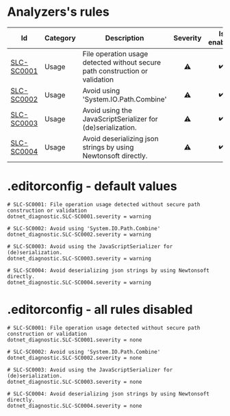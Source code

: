 # Analyzers's rules
|Id|Category|Description|Severity|Is enabled|Code fix|
|--|--------|-----------|:------:|:--------:|:------:|
|[SLC-SC0001](https://github.com/SkylineCommunications/Skyline.DataMiner.Utils.SecureCoding/blob/main/docs/Rules/SLC-SC0001.md)|Usage|File operation usage detected without secure path construction or validation|<span title='Warning'>⚠️</span>|✔️|❌|
|[SLC-SC0002](https://github.com/SkylineCommunications/Skyline.DataMiner.Utils.SecureCoding/blob/main/docs/Rules/SLC-SC0002.md)|Usage|Avoid using 'System.IO.Path.Combine'|<span title='Warning'>⚠️</span>|✔️|✔️|
|[SLC-SC0003](https://github.com/SkylineCommunications/Skyline.DataMiner.Utils.SecureCoding/blob/main/docs/Rules/SLC-SC0003.md)|Usage|Avoid using the JavaScriptSerializer for (de)serialization.|<span title='Warning'>⚠️</span>|✔️|❌|
|[SLC-SC0004](https://github.com/SkylineCommunications/Skyline.DataMiner.Utils.SecureCoding/blob/main/docs/Rules/SLC-SC0004.md)|Usage|Avoid deserializing json strings by using Newtonsoft directly.|<span title='Warning'>⚠️</span>|✔️|✔️|


# .editorconfig - default values

```editorconfig
# SLC-SC0001: File operation usage detected without secure path construction or validation
dotnet_diagnostic.SLC-SC0001.severity = warning

# SLC-SC0002: Avoid using 'System.IO.Path.Combine'
dotnet_diagnostic.SLC-SC0002.severity = warning

# SLC-SC0003: Avoid using the JavaScriptSerializer for (de)serialization.
dotnet_diagnostic.SLC-SC0003.severity = warning

# SLC-SC0004: Avoid deserializing json strings by using Newtonsoft directly.
dotnet_diagnostic.SLC-SC0004.severity = warning
```

# .editorconfig - all rules disabled

```editorconfig
# SLC-SC0001: File operation usage detected without secure path construction or validation
dotnet_diagnostic.SLC-SC0001.severity = none

# SLC-SC0002: Avoid using 'System.IO.Path.Combine'
dotnet_diagnostic.SLC-SC0002.severity = none

# SLC-SC0003: Avoid using the JavaScriptSerializer for (de)serialization.
dotnet_diagnostic.SLC-SC0003.severity = none

# SLC-SC0004: Avoid deserializing json strings by using Newtonsoft directly.
dotnet_diagnostic.SLC-SC0004.severity = none
```
